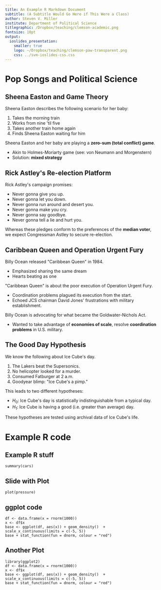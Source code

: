 ```yaml
---
title: An Example R Markdown Document
subtitle: (A Subtitle Would Go Here if This Were a Class)
author: Steven V. Miller
institute: Department of Political Science
titlegraphic: /Dropbox/teaching/clemson-academic.png
fontsize: 10pt
output:
  ioslides_presentation:
    smaller: true
    logo: ~/Dropbox/teaching/clemson-paw-transparent.png
    css: ../svm-ioslides-css.css
---
```


# Pop Songs and Political Science

## Sheena Easton and Game Theory

Sheena Easton describes the following scenario for her baby:

1. Takes the morning train
2. Works from nine 'til five
3. Takes another train home again
4. Finds Sheena Easton waiting for him

Sheena Easton and her baby are playing a **zero-sum (total conflict) game**.

- Akin to Holmes-Moriarty game (see: von Neumann and Morgenstern)
- Solution: **mixed strategy**

## Rick Astley's Re-election Platform

Rick Astley's campaign promises:

- Never gonna give you up.
- Never gonna let you down.
- Never gonna run around and desert you.
- Never gonna make you cry.
- Never gonna say goodbye.
- Never gonna tell a lie and hurt you.

Whereas these pledges conform to the preferences of the **median voter**, we expect Congressman Astley to secure re-election.

## Caribbean Queen and Operation Urgent Fury

Billy Ocean released "Caribbean Queen" in 1984.

- Emphasized sharing the same dream
- Hearts beating as one

"Caribbean Queen" is about the poor execution of Operation Urgent Fury.

- Coordination problems plagued its execution from the start.
- Echoed JCS chairman David Jones' frustrations with military establishment.

Billy Ocean is advocating for what became the Goldwater-Nichols Act.

- Wanted to take advantage of **economies of scale**, resolve **coordination problems** in U.S. military.

## The Good Day Hypothesis

We know the following about Ice Cube's day.

1. The Lakers beat the Supersonics.
2. No helicopter looked for a murder.
3. Consumed Fatburger at 2 a.m.
4. Goodyear blimp: "Ice Cube's a pimp."

This leads to two different hypotheses:

- $H_0$: Ice Cube's day is statistically indistinguishable from a typical day.
- $H_1$: Ice Cube is having a good (i.e. greater than average) day.

These hypotheses are tested using archival data of Ice Cube's life.

# Example R code

## Example R stuff

```{r cars, echo = TRUE}
summary(cars)
```

## Slide with Plot

```{r pressure}
plot(pressure)
```

## ggplot code

```{r createdata, echo=TRUE, eval=FALSE}
df <- data.frame(x = rnorm(1000))
x <- df$x
base <- ggplot(df, aes(x)) + geom_density()  + scale_x_continuous(limits = c(-5, 5))
base + stat_function(fun = dnorm, colour = "red")
```

## Another Plot

```{r plotit, echo=FALSE}
library(ggplot2)
df <- data.frame(x = rnorm(1000))
x <- df$x
base <- ggplot(df, aes(x)) + geom_density()  + scale_x_continuous(limits = c(-5, 5))
base + stat_function(fun = dnorm, colour = "red")
```
